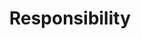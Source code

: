---
sidebar_position: 2
title: Responsibility
tags: [DevOps, role, FAQ, grades, Responsibility]
sidebar_class_name: disabled-page
---